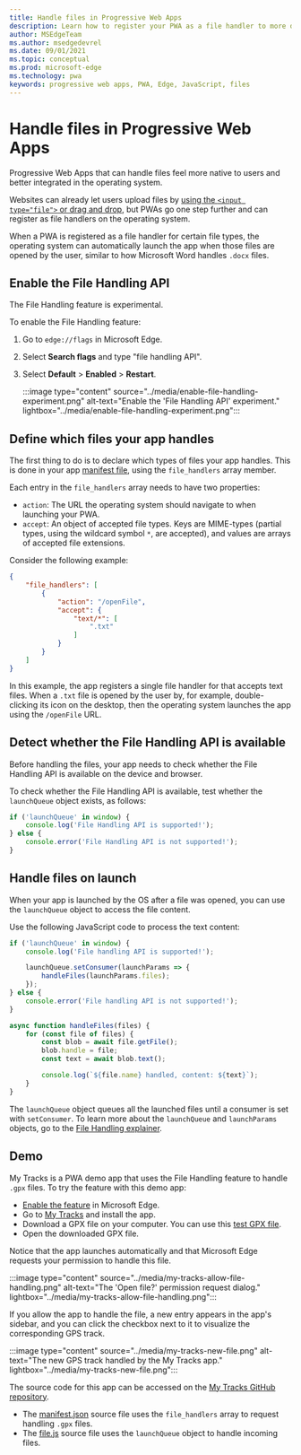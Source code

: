 ```yaml
---
title: Handle files in Progressive Web Apps
description: Learn how to register your PWA as a file handler to more deeply integrate it in the operating system.
author: MSEdgeTeam
ms.author: msedgedevrel
ms.date: 09/01/2021
ms.topic: conceptual
ms.prod: microsoft-edge
ms.technology: pwa
keywords: progressive web apps, PWA, Edge, JavaScript, files
---
```

# Handle files in Progressive Web Apps

Progressive Web Apps that can handle files feel more native to users and better integrated in the operating system.

Websites can already let users upload files by [using the `<input type="file">` or drag and drop](https://developer.mozilla.org/docs/Web/API/File/Using_files_from_web_applications), but PWAs go one step further and can register as file handlers on the operating system.

When a PWA is registered as a file handler for certain file types, the operating system can automatically launch the app when those files are opened by the user, similar to how Microsoft Word handles `.docx` files.


<!-- ====================================================================== -->
## Enable the File Handling API

The File Handling feature is experimental.

To enable the File Handling feature:

1.  Go to `edge://flags` in Microsoft Edge.
1.  Select **Search flags** and type "file handling API".
1.  Select **Default** > **Enabled** > **Restart**.

    :::image type="content" source="../media/enable-file-handling-experiment.png" alt-text="Enable the 'File Handling API' experiment." lightbox="../media/enable-file-handling-experiment.png":::


<!-- ====================================================================== -->
## Define which files your app handles

The first thing to do is to declare which types of files your app handles. This is done in your app [manifest file](./web-app-manifests.md), using the `file_handlers` array member.

Each entry in the `file_handlers` array needs to have two properties:

*  `action`: The URL the operating system should navigate to when launching your PWA.
*  `accept`: An object of accepted file types. Keys are MIME-types (partial types, using the wildcard symbol `*`, are accepted), and values are arrays of accepted file extensions.

Consider the following example:

```json
{
    "file_handlers": [
        {
            "action": "/openFile",
            "accept": {
                "text/*": [
                    ".txt"
                ]
            }
        }
    ]
}
```

In this example, the app registers a single file handler for that accepts text files. When a `.txt` file is opened by the user by, for example, double-clicking its icon on the desktop, then the operating system launches the app using the `/openFile` URL.


<!-- ====================================================================== -->
## Detect whether the File Handling API is available

Before handling the files, your app needs to check whether the File Handling API is available on the device and browser.

To check whether the File Handling API is available, test whether the `launchQueue` object exists, as follows:

```javascript
if ('launchQueue' in window) {
    console.log('File Handling API is supported!');
} else {
    console.error('File Handling API is not supported!');
}
```


<!-- ====================================================================== -->
## Handle files on launch

When your app is launched by the OS after a file was opened, you can use the `launchQueue` object to access the file content.

Use the following JavaScript code to process the text content:

```javascript
if ('launchQueue' in window) {
    console.log('File handling API is supported!');

    launchQueue.setConsumer(launchParams => {
        handleFiles(launchParams.files);
    });
} else {
    console.error('File handling API is not supported!');
}

async function handleFiles(files) {
    for (const file of files) {
        const blob = await file.getFile();
        blob.handle = file;
        const text = await blob.text();

        console.log(`${file.name} handled, content: ${text}`);
    }
}
```

The `launchQueue` object queues all the launched files until a consumer is set with `setConsumer`. To learn more about the `launchQueue` and `launchParams` objects, go to the [File Handling explainer](https://github.com/WICG/file-handling/blob/main/explainer.md#launch).


<!-- ====================================================================== -->
## Demo

My Tracks is a PWA demo app that uses the File Handling feature to handle `.gpx` files. To try the feature with this demo app:

*  [Enable the feature](#enable-the-file-handling-api) in Microsoft Edge.
*  Go to [My Tracks](https://captainbrosset.github.io/mytracks/) and install the app.
*  Download a GPX file on your computer. You can use this [test GPX file](https://www.visugpx.com/download.php?id=okB1eM4fzj).
*  Open the downloaded GPX file.

Notice that the app launches automatically and that Microsoft Edge requests your permission to handle this file.

:::image type="content" source="../media/my-tracks-allow-file-handling.png" alt-text="The 'Open file?' permission request dialog." lightbox="../media/my-tracks-allow-file-handling.png":::

If you allow the app to handle the file, a new entry appears in the app's sidebar, and you can click the checkbox next to it to visualize the corresponding GPS track.

:::image type="content" source="../media/my-tracks-new-file.png" alt-text="The new GPS track handled by the My Tracks app." lightbox="../media/my-tracks-new-file.png":::

The source code for this app can be accessed on the [My Tracks GitHub repository](https://github.com/captainbrosset/mytracks).

* The [manifest.json](https://github.com/captainbrosset/mytracks/blob/main/mytracks/manifest.json) source file uses the `file_handlers` array to request handling `.gpx` files.
* The [file.js](https://github.com/captainbrosset/mytracks/blob/main/src/file.js) source file uses the `launchQueue` object to handle incoming files.


<!-- ====================================================================== -->
<!-- links -->
[MyTracksDemoApp]: https://captainbrosset.github.io/mytracks/ "My Tracks"
[MyTracksDemoAppGitHub]: https://github.com/captainbrosset/mytracks "Sample web app to demonstrate PWA desktop features | GitHub"
[TestGPXFile]: https://www.visugpx.com/download.php?id=okB1eM4fzj
[MyTracksDemoAppManifestJsonFile]: https://github.com/captainbrosset/mytracks/blob/main/mytracks/manifest.json
[MyTracksDemoAppFileJsFile]: https://github.com/captainbrosset/mytracks/blob/main/src/file.js
